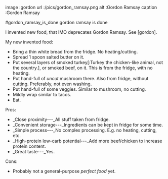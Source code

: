 image   :gordon
url     :/pics/gordon_ramsay.png
alt     :Gordon Ramsay
caption :Gordon Ramsay

#gordon_ramsay_is_done gordon ramsay is done

I invented new food, that IMO deprecates Gordon Ramsay.  See [gordon].

My new invented food:

+ Bring a thin white bread from the fridge.  No heating/cutting.
+ Spread 1 spoon salted butter on it.
+ Put several layers of smoked turkey[:Turkey the chicken-like animal, not the
  country.], or smoked beef, on it.  This is from the fridge, with no heating.
+ Put hand-full of  _uncut_ mushroom there.  Also from fridge, without cutting.
  Preferably, not even washing.
+ Put hand-full of some veggies.  Similar to mushroom, no cutting.
+ Mildly wrap similar to tacos.
+ Eat.

Pros:

+ _Close proximity---_All stuff taken from fridge.
+ _Convenient storage---_Ingredients can be kept in fridge for some time.
+ _Simple process---_No complex processing.  E.g. no heating, cutting, etc.
+ _High-protein low-carb potential---_Add more beef/chicken to increase protein content.
+ _Great taste---_Yes.

Cons:

+ Probably not a general-purpose _perfect food_ yet.
